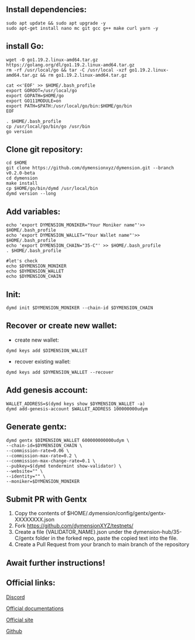 ## Install dependencies:
```
sudo apt update && sudo apt upgrade -y
sudo apt-get install nano mc git gcc g++ make curl yarn -y
```

## install Go:
```
wget -O go1.19.2.linux-amd64.tar.gz https://golang.org/dl/go1.19.2.linux-amd64.tar.gz
rm -rf /usr/local/go && tar -C /usr/local -xzf go1.19.2.linux-amd64.tar.gz && rm go1.19.2.linux-amd64.tar.gz

cat <<'EOF' >> $HOME/.bash_profile
export GOROOT=/usr/local/go
export GOPATH=$HOME/go
export GO111MODULE=on
export PATH=$PATH:/usr/local/go/bin:$HOME/go/bin
EOF

. $HOME/.bash_profile
cp /usr/local/go/bin/go /usr/bin
go version
```
## Clone git repository:
```
cd $HOME 
git clone https://github.com/dymensionxyz/dymension.git --branch v0.2.0-beta
cd dymension
make install
cp $HOME/go/bin/dymd /usr/local/bin
dymd version --long
```
## Add variables:
```
echo 'export DYMENSION_MONIKER="Your Moniker name"'>> $HOME/.bash_profile
echo 'export DYMENSION_WALLET="Your Wallet name"'>> $HOME/.bash_profile
echo 'export DYMENSION_CHAIN="35-C"' >> $HOME/.bash_profile
. $HOME/.bash_profile

#let's check
echo $DYMENSION_MONIKER
echo $DYMENSION_WALLET
echo $DYMENSION_CHAIN
```
## Init:
```
dymd init $DYMENSION_MONIKER --chain-id $DYMENSION_CHAIN
```
## Recover or create new wallet:
* create new wallet:
```
dymd keys add $DIMENSION_WALLET
```
* recover existing wallet:
```
dymd keys add $DYMENSION_WALLET --recover
```
## Add genesis account:
```
WALLET_ADDRESS=$(dymd keys show $DYMENSION_WALLET -a)
dymd add-genesis-account $WALLET_ADDRESS 100000000udym
```
## Generate gentx:
```
dymd gentx $DIMENSION_WALLET 600000000000udym \
--chain-id=$DYMENSION_CHAIN \
--commission-rate=0.06 \
--commission-max-rate=0.2 \
--commission-max-change-rate=0.1 \
--pubkey=$(dymd tendermint show-validator) \
--website="" \
--identity="" \
--moniker=$DYMENSION_MONIKER
```
## Submit PR with Gentx
1. Copy the contents of $HOME/.dymension/config/gentx/gentx-XXXXXXXX.json
2. Fork https://github.com/dymensionXYZ/testnets/
3. Create a file {VALIDATOR_NAME}.json under the dymension-hub/35-C/gentx folder in the forked repo, paste the copied text into the file.
4. Create a Pull Request from your branch to main branch of the repository

## Await further instructions!

## Official links:

[Discord](https://discord.gg/dymension)

[Official documentations](https://docs.dymension.xyz/developers/getting-started/run-a-node/)

[Official site](https://dymension.xyz/)

[Github](https://github.com/dymensionxyz)
